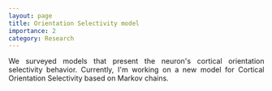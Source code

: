 ```yaml
---
layout: page
title: Orientation Selectivity model
importance: 2
category: Research
---
```


<p align="justify"> We surveyed models that present the neuron's cortical orientation selectivity behavior. Currently, I'm working on a new model for Cortical Orientation Selectivity based on Markov chains.  </p>

